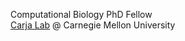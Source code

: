 <!---
`dennisaldea/dennisaldea` is a special repository because its `README.md` (this file) appears on your GitHub profile.
--->

Computational Biology PhD Fellow  
[Carja Lab](https://cbd.cmu.edu/people/carja.html "Lab Profile") @ Carnegie Mellon University

<!---
- 👋 Hi, I’m @dennisaldea
- 👀 I’m interested in ...
- 🌱 I’m currently learning ...
- 💞️ I’m looking to collaborate on ...
- 📫 How to reach me ...
--->
